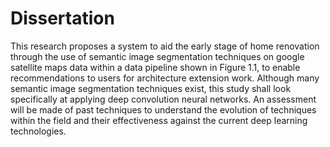 # Dissertation
This research proposes a system to aid the early stage of home renovation through the use of semantic image segmentation techniques on google satellite maps data within a data pipeline shown in Figure 1.1, to enable recommendations to users for architecture extension work. Although many semantic image segmentation techniques exist, this study shall look specifically at applying deep convolution neural networks. An assessment will be made of past techniques to understand the evolution of techniques within the field and their effectiveness against the current deep learning technologies.
